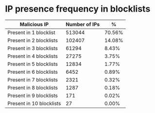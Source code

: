 # IP presence frequency in blocklists
| Malicious IP | Number of IPs | % |
|----|----|----|
| Present in 1 blocklist | 513044 | 70.56% |
| Present in 2 blocklists | 102407 | 14.08% |
| Present in 3 blocklists | 61294 | 8.43% |
| Present in 4 blocklists | 27275 | 3.75% |
| Present in 5 blocklists | 12834 | 1.77% |
| Present in 6 blocklists | 6452 | 0.89% |
| Present in 7 blocklists | 2321 | 0.32% |
| Present in 8 blocklists | 1287 | 0.18% |
| Present in 9 blocklists | 171 | 0.02% |
| Present in 10 blocklists | 27 | 0.00% |
